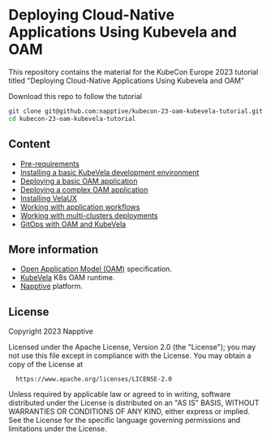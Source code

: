 # Deploying Cloud-Native Applications Using Kubevela and OAM

This repository contains the material for the KubeCon Europe 2023 tutorial titled "Deploying Cloud-Native Applications Using Kubevela and OAM"

Download this repo to follow the tutorial

```bash
git clone git@github.com:napptive/kubecon-23-oam-kubevela-tutorial.git
cd kubecon-23-oam-kubevela-tutorial
```

## Content

* [Pre-requirements](doc/00.prerequirements.md)
* [Installing a basic KubeVela development environment](doc/01.install_kubevela.md)
* [Deploying a basic OAM application](doc/02.deploy_basic_app.md)
* [Deploying a complex OAM application](doc/03.deploy_complex_app.md)
* [Installing VelaUX](doc/04.install_velaux.md)
* [Working with application workflows](doc/05.app_workflows.md)
* [Working with multi-clusters deployments](doc/06.multicluster.md)
* [GitOps with OAM and KubeVela](doc/07.gitops.md)

## More information

* [Open Application Model (OAM)](https://oam.dev/) specification.
* [KubeVela](https://kubevela.io/) K8s OAM runtime.
* [Napptive](https://napptive.com/) platform.

## License

 Copyright 2023 Napptive

 Licensed under the Apache License, Version 2.0 (the "License");
 you may not use this file except in compliance with the License.
 You may obtain a copy of the License at

      https://www.apache.org/licenses/LICENSE-2.0

 Unless required by applicable law or agreed to in writing, software
 distributed under the License is distributed on an "AS IS" BASIS,
 WITHOUT WARRANTIES OR CONDITIONS OF ANY KIND, either express or implied.
 See the License for the specific language governing permissions and
 limitations under the License.